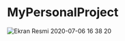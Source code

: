 # MyPersonalProject
![Ekran Resmi 2020-07-06 16 38 20](https://user-images.githubusercontent.com/45877677/86599314-20dcb400-bfa7-11ea-86fe-05e4621b1393.png)

